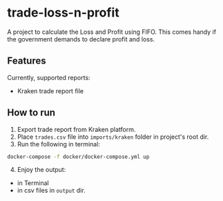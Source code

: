 # trade-loss-n-profit
A project to calculate the Loss and Profit using FIFO.
This comes handy if the government demands to declare profit and loss.

## Features
Currently, supported reports:
* Kraken trade report file

## How to run
1. Export trade report from Kraken platform.
2. Place `trades.csv` file into `imports/kraken` folder in project's root dir.
3. Run the following in terminal:
```bash
docker-compose -f docker/docker-compose.yml up
```
4. Enjoy the output:
* in Terminal
* in csv files in `output` dir.
